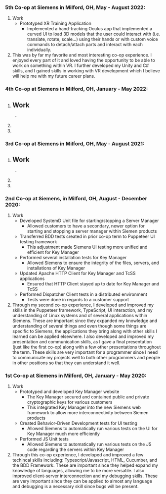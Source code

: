 ### 5th Co-op at Siemens in Milford, OH, May - August 2022:  
1) Work
    - Prototyped XR Training Application
        - Implemented a hand-tracking Oculus app that implemented a curved UI to load 3D models that the user could interact with (i.e. translate, rotate, scale...) using their hands or with custom voice commands to detach/attach parts and interact with each individually.
2) This was by far my favorite and most interesting co-op experience. I enjoyed every part of it and loved having the opportunity to be able to work on something within VR. I further developed my Unity and C# skills, and I gained skills in working with VR development which I believe will help me with my future career plans.

### 4th Co-op at Siemens in Milford, OH, January - May 2022:  
1) Work
    - 
        - 
2) 
3) 

### 3rd Co-op at Siemens in Milford, OH, May - August 2021:  
1) Work
    - 
        - 
2) 
3) 

### 2nd Co-op at Siemens, in Milford, OH, August - December 2020:  
1) Work
    - Developed SystemD Unit file for starting/stopping a Server Manager
        - Allowed customers to have a secondary, newer option for starting and stopping a server manager within Siemen products
    - Transferred BDD tests created in prior co-op term to Puppeteer UI testing framework
        - This adjustment made Siemens UI testing more unified and efficient for Key Manager
    - Performed several installation tests for Key Manager
        - Allowed Siemens to ensure the integrity of the files, servers, and installations of Key Manager
    - Updated Apache HTTP Client for Key Manager and TcSS applications
        - Ensured that HTTP Client stayed up to date for Key Manager and TcSS
    - Performed Dispatcher Client tests in a distributed environment
        - Tests were done in regards to a customer support
2) Through my second co-op experience, I developed and improved my skills in the Puppeteer framework, TypeScript, UI interaction, and my understanding of Linux systems and of several applications within Siemens. These are important since they expanded my knowledge and understanding of several things and even though some things are specific to Siemens, the applications they bring along with other skills I learned can be applied elsewhere. I also developed and improved my presentation and communication skills, as I gave a final presentation (just like the first co-op) along with a few other presentations throughout the term. These skills are very important for a programmer since I need to communicate my projects well to both other programmers and people in other positions so that they can understand it well.

### 1st Co-op at Siemens in Milford, OH, January - May 2020:  
1) Work
    - Prototyped and developed Key Manager website
        - The Key Manager secured and contained public and private cryptographic keys for various customers
        - This integrated Key Manager into the new Siemens web framework to allow more interconnectivity between Siemen products
    - Created Behavior-Driven Development tests for UI testing
        - Allowed Siemens to automatically run various tests on the UI for Key Manager much more efficiently
    - Performed JS Unit tests
        - Allowed Siemens to automatically run various tests on the JS code regarding the servers within Key Manager
2) Through this co-op experience, I developed and improved a few techincal skills including: Typescript/Javascript, HTML, Cucumber, and the BDD Framework. These are important since they helped expand my knowledge of languages, allowing me to be more versatile. I also improved client-server interconnection and my debugging skills. These are very important since they can be applied to almost any language and debugging is a necessary skill since bugs will be present.
